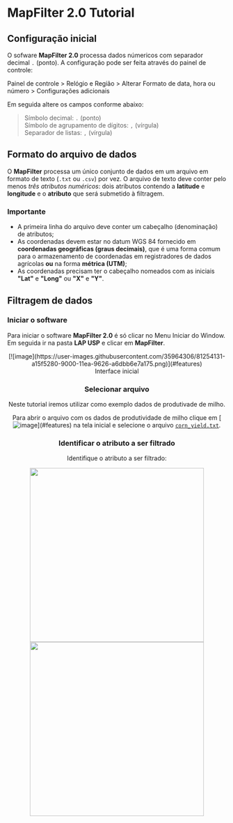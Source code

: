 # MapFilter 2.0 Tutorial

## Configuração inicial

O sofware **MapFilter 2.0** processa dados númericos com separador decimal `.` (ponto). A configuração pode ser feita através do painel de controle:

Painel de controle > Relógio e Região > Alterar Formato de data, hora ou número > Configurações adicionais  

Em seguida altere os campos conforme abaixo:  

> Símbolo decimal: `.` (ponto)  
> Símbolo de agrupamento de dígitos: `,` (vírgula)  
> Separador de listas: `,` (vírgula)    


## Formato do arquivo de dados

O **MapFilter** processa um único conjunto de dados em um arquivo em formato de texto (`.txt` ou `.csv`) por vez. O arquivo de texto deve conter pelo menos *três atributos numéricos*: dois atributos contendo a **latitude** e **longitude** e o **atributo** que será submetido à filtragem.

### Importante

* A primeira linha do arquivo deve conter um cabeçalho (denominação) de atributos; 
* As coordenadas devem estar no datum WGS 84 fornecido em **coordenadas geográficas (graus decimais)**, que é uma forma comum para o armazenamento de coordenadas em registradores de dados agrícolas **ou** na forma **métrica (UTM)**; 
* As coordenadas precisam ter o cabeçalho nomeados com as iniciais **"Lat"** e **"Long"** ou **"X"** e **"Y"**.


## Filtragem de dados

### Iniciar o software

Para iniciar o software **MapFilter 2.0** é só clicar no Menu Iniciar do Window. Em seguida ir na pasta **LAP USP** e clicar em **MapFilter**. 


<div align="center"> 
     [![image](https://user-images.githubusercontent.com/35964306/81254131-a15f5280-9000-11ea-9626-a6dbb6e7a175.png)](#features) <br /> Interface inicial
     

### Selecionar arquivo

Neste tutorial iremos utilizar como exemplo dados de produtivade de milho. 

Para abrir o arquivo com os dados de produtividade de milho clique em  [![image](https://user-images.githubusercontent.com/35964306/81252494-6e1ac480-8ffc-11ea-8e94-853bd8d54880.png?raw="True")](#features) na tela inicial e selecione o arquivo  [`corn_yield.txt`](/Exemplo/).


### Identificar o atributo a ser filtrado

Identifique o atributo a ser filtrado:



<img src="https://user-images.githubusercontent.com/35964306/81243340-f2158200-8fe5-11ea-9e1b-d94e184f42f0.png" width ="400">
<img src="https://user-images.githubusercontent.com/35964306/81240973-5b45c700-8fdf-11ea-81ce-8c73c6091f85.png" width="400" >
